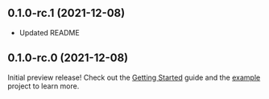 ## 0.1.0-rc.1 (2021-12-08)

- Updated README

## 0.1.0-rc.0 (2021-12-08)

Initial preview release! Check out the [Getting Started](https://docs.amplify.aws/lib/auth/getting-started/q/platform/flutter/) guide and the [example](https://github.com/aws-amplify/amplify-flutter/tree/main/packages/amplify_authenticator/example) project to learn more.
